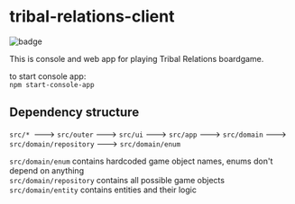 # tribal-relations-client

![badge](https://img.shields.io/endpoint?url=https://gist.githubusercontent.com/gennadyterekhov/7571a4c577e80cce945baedaba153669/raw/test.json)


This is console and web app for playing Tribal Relations boardgame.  

to start console app:  
`npm start-console-app`


## Dependency structure

`src/* `---> `src/outer` ---> `src/ui` ---> `src/app` ---> `src/domain` ---> `src/domain/repository` ---> `src/domain/enum`  

`src/domain/enum` contains hardcoded game object names, enums don't depend on anything  
`src/domain/repository` contains all possible game objects  
`src/domain/entity` contains entities and their logic  